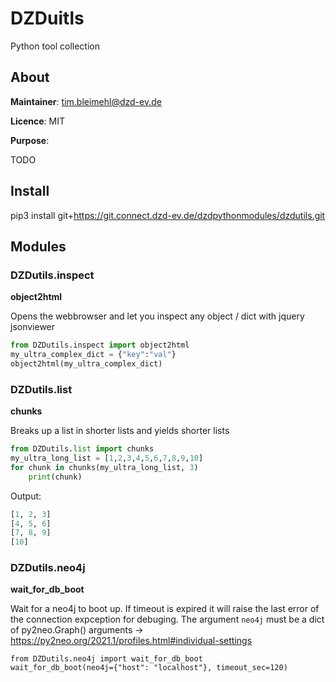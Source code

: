 # DZDuitls

Python tool collection

## About

**Maintainer**: tim.bleimehl@dzd-ev.de

**Licence**: MIT

**Purpose**:

TODO


## Install

pip3 install git+https://git.connect.dzd-ev.de/dzdpythonmodules/dzdutils.git


## Modules

### DZDutils.inspect

**object2html**

Opens the webbrowser and let you inspect any object / dict with jquery jsonviewer

```python
from DZDutils.inspect import object2html
my_ultra_complex_dict = {"key":"val"}
object2html(my_ultra_complex_dict)
``` 

### DZDutils.list

**chunks**

Breaks up a list in shorter lists and yields shorter lists

```python
from DZDutils.list import chunks
my_ultra_long_list = [1,2,3,4,5,6,7,8,9,10]
for chunk in chunks(my_ultra_long_list, 3)
    print(chunk)
```

Output:

```python
[1, 2, 3]
[4, 5, 6]
[7, 8, 9]
[10]
``` 
### DZDutils.neo4j


**wait_for_db_boot** 

Wait for a neo4j to boot up. If timeout is expired it will raise the last error of the connection expception for debuging.
The argument `neo4j` must be a dict of py2neo.Graph() arguments -> https://py2neo.org/2021.1/profiles.html#individual-settings

```
from DZDutils.neo4j import wait_for_db_boot
wait_for_db_boot(neo4j={"host": "localhost"}, timeout_sec=120)
```